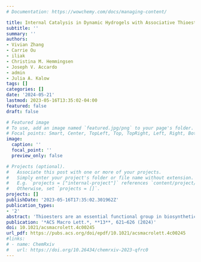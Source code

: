 ```yaml
---
# Documentation: https://wowchemy.com/docs/managing-content/

title: Internal Catalysis in Dynamic Hydrogels with Associative Thioester Cross-links
subtitle: ''
summary: ''
authors:
- Vivian Zhang
- Carrie Ou
- iliak
- Christina M. Hemmingsen
- Joseph V. Accardo
- admin
- Julia A. Kalow
tags: []
categories: []
date: '2024-05-21'
lastmod: 2023-05-16T13:35:02-04:00
featured: false
draft: false

# Featured image
# To use, add an image named `featured.jpg/png` to your page's folder.
# Focal points: Smart, Center, TopLeft, Top, TopRight, Left, Right, BottomLeft, Bottom, BottomRight.
image:
  caption: ''
  focal_point: ''
  preview_only: false

# Projects (optional).
#   Associate this post with one or more of your projects.
#   Simply enter your project's folder or file name without extension.
#   E.g. `projects = ["internal-project"]` references `content/project/deep-learning/index.md`.
#   Otherwise, set `projects = []`.
projects: []
publishDate: '2023-05-16T17:35:02.301962Z'
publication_types:
- '2'
abstract: 'Thioesters are an essential functional group in biosynthetic pathways, which has motivated their development as reactive handles in probes and peptide assembly. Thioester exchange is typically accelerated by catalysts or elevated pH. Here, we report the use of bifunctional aromatic thioesters as dynamic covalent cross-links in hydrogels, demonstrating that at physiologic pH in aqueous conditions, transthioesterification facilitates stress relaxation on the time scale of hundreds of seconds. We show that intramolecular hydrogen bonding is responsible for accelerated exchange, evident in both molecular kinetics and macromolecular stress relaxation. Drawing from concepts in the vitrimer literature, this system exemplifies how dynamic cross-links that exchange through an associative mechanism enable tunable stress relaxation without altering stiffness.'
publication: '*ACS Macro Lett.*, **13**, 621–626 (2024)'
doi: 10.1021/acsmacrolett.4c00245
url_pdf: https://pubs.acs.org/doi/epdf/10.1021/acsmacrolett.4c00245
#links:
# - name: ChemRxiv
#   url: https://doi.org/10.26434/chemrxiv-2023-qfrc0
---
```

